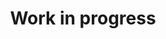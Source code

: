 ---
title: "Work in progress"
type: landing
widget: publication   # this invokes the publication widget here too

menu:
  main:
    identifier: publications
    name: Publications
    url: /publication/
    weight: 11

content:
  filters:
    folders:
      - journal-article
      - conference-paper
      - preprint
      - lobbying-paper
    kinds:
      - page

design:
  view:    card-grid  # supported: card-grid, list, masonry, table
  columns: "2"
  
---